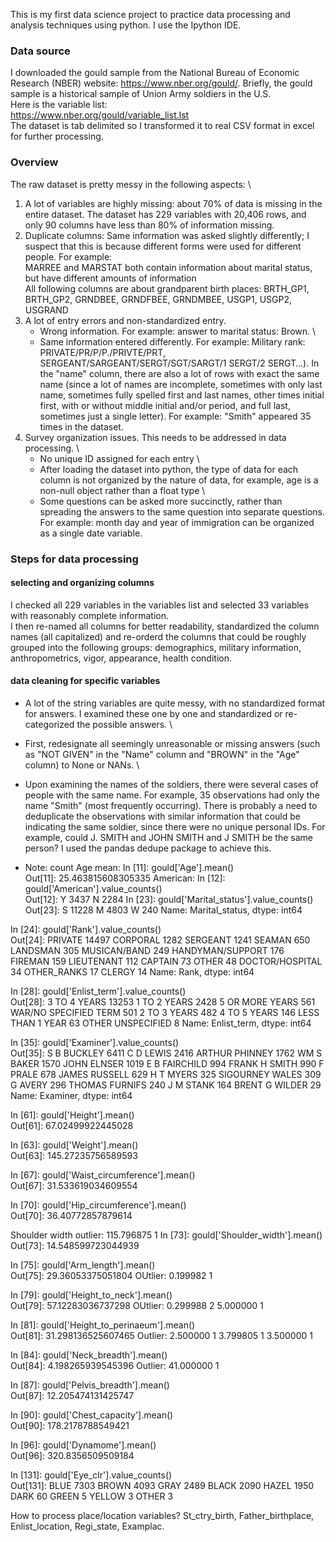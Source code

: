 This is my first data science project to practice data processing and analysis techniques using python. I use the Ipython IDE. 

### Data source

I downloaded the gould sample from the National Bureau of Economic Research (NBER) website: https://www.nber.org/gould/.
Briefly, the gould sample is a historical sample of Union Army soldiers in the U.S. \
Here is the variable list: \
https://www.nber.org/gould/variable_list.lst \
The dataset is tab delimited so I transformed it to real CSV format in excel for further processing.

### Overview

The raw dataset is pretty messy in the following aspects: \
1. A lot of variables are highly missing: about 70% of data is missing in the entire dataset. The dataset has 229 variables with 20,406 rows, and only 90 columns have less than 80% of information missing. 
2. Duplicate columns: Same information was asked slightly differently; I suspect that this is because different forms were used for different people. For example: \
   MARREE and MARSTAT both contain information about marital status, but have different amounts of information \
   All following columns are about grandparent birth places: BRTH_GP1, BRTH_GP2, GRNDBEE, GRNDFBEE, GRNDMBEE, USGP1, USGP2, USGRAND 
3. A lot of entry errors and non-standardized entry. 
   * Wrong information. For example: answer to marital status: Brown. \
   * Same information entered differently. For example:  Military rank: PRIVATE/PR/P/P./PRIVTE/PRT, SERGEANT/SARGEANT/SERGT/SGT/SARGT/1 SERGT/2 SERGT…). In the "name" column, there are also a lot of rows with exact the same name (since a lot of names are incomplete, sometimes with only last name, sometimes fully spelled first and last names, other times initial first, with or without middle initial and/or period, and full last, sometimes just a single letter). For example: "Smith" appeared 35 times in the dataset.
4. Survey organization issues. This needs to be addressed in data processing. \
   * No unique ID assigned for each entry \
   * After loading the dataset into python, the type of data for each column is not organized by the nature of data, for example, age is a non-null object rather than a float type \
   * Some questions can be asked more succinctly, rather than spreading the answers to the same question into separate questions. For example: month day and year of immigration can be organized as a single date variable.

### Steps for data processing
#### selecting and organizing columns
I checked all 229 variables in the variables list and selected 33 variables with reasonably complete information. \
I then re-named all columns for better readability, standardized the column names (all capitalized) and re-orderd the columns that could be roughly grouped into the following groups: demographics, military information, anthropometrics, vigor, appearance, health condition. 
#### data cleaning for specific variables
* A lot of the string variables are quite messy, with no standardized format for answers. I examined these one by one and standardized or re-categorized the possible answers. \
* First, redesignate all seemingly unreasonable or missing answers (such as "NOT GIVEN" in the "Name" column and "BROWN" in the "Age" column) to None or NANs. \
* Upon examining the names of the soldiers, there were several cases of people with the same name. For example, 35 observations had only the name "Smith" (most frequently occurring). There is probably a need to deduplicate the observations with similar information that could be indicating the same soldier, since there were no unique personal IDs. For example, could J. SMITH and JOHN SMITH and J SMITH be the same person? I used the pandas dedupe package to achieve this.


* Note: count Age mean: 
In [11]: gould['Age'].mean()                                                    
Out[11]: 25.463815608305335
American:
In [12]: gould['American'].value_counts()                                       
Out[12]: 
Y    3437
N    2284
In [23]: gould['Marital_status'].value_counts()                                 
Out[23]: 
S    11228
M     4803
W      240
Name: Marital_status, dtype: int64

In [24]: gould['Rank'].value_counts()                                           
Out[24]: 
PRIVATE             14497
CORPORAL             1282
SERGEANT             1241
SEAMAN                650
LANDSMAN              305
MUSICAN/BAND          249
HANDYMAN/SUPPORT      176
FIREMAN               159
LIEUTENANT            112
CAPTAIN                73
OTHER                  48
DOCTOR/HOSPITAL        34
OTHER_RANKS            17
CLERGY                 14
Name: Rank, dtype: int64

In [28]: gould['Enlist_term'].value_counts()                                    
Out[28]: 
3 TO 4 YEARS             13253
1 TO 2 YEARS              2428
5 OR MORE YEARS            561
WAR/NO SPECIFIED TERM      501
2 TO 3 YEARS               482
4 TO 5 YEARS               146
LESS THAN 1 YEAR            63
OTHER UNSPECIFIED            8
Name: Enlist_term, dtype: int64

In [35]: gould['Examiner'].value_counts()                                       
Out[35]: 
S B BUCKLEY        6411
C D LEWIS          2416
ARTHUR PHINNEY     1762
WM S BAKER         1570
JOHN ELNSER        1019
E B FAIRCHILD       994
FRANK H SMITH       990
F PRALE             678
JAMES RUSSELL       629
H T MYERS           325
SIGOURNEY WALES     309
G AVERY             296
THOMAS FURNIFS      240
J M STANK           164
BRENT G WILDER       29
Name: Examiner, dtype: int64

In [61]: gould['Height'].mean()                                                 
Out[61]: 67.02499922445028

In [63]: gould['Weight'].mean()                                                 
Out[63]: 145.27235756589593

In [67]: gould['Waist_circumference'].mean()                                    
Out[67]: 31.533619034609554

In [70]: gould['Hip_circumference'].mean()                                      
Out[70]: 36.40772857879614

Shoulder width outlier: 115.796875       1
In [73]: gould['Shoulder_width'].mean()                                         
Out[73]: 14.548599723044939

In [75]: gould['Arm_length'].mean()                                             
Out[75]: 29.36053375051804
OUtlier: 0.199982        1

In [79]: gould['Height_to_neck'].mean()                                         
Out[79]: 57.12283036737298
OUtlier:
0.299988        2
5.000000        1

In [81]: gould['Height_to_perinaeum'].mean()                                    
Out[81]: 31.298136525607465
Outlier: 2.500000        1
3.799805        1
3.500000        1

In [84]: gould['Neck_breadth'].mean()                                           
Out[84]: 4.198265939545396
Outlier: 41.000000       1

In [87]: gould['Pelvis_breadth'].mean()                                         
Out[87]: 12.205474131425747

In [90]: gould['Chest_capacity'].mean()                                         
Out[90]: 178.2178788549421

In [96]: gould['Dynamome'].mean()                                               
Out[96]: 320.8356509509184

In [131]: gould['Eye_clr'].value_counts()                                       
Out[131]: 
BLUE      7303
BROWN     4093
GRAY      2489
BLACK     2090
HAZEL     1950
DARK        60
GREEN        5
YELLOW       3
OTHER        3



How to process place/location variables? 
St_ctry_birth, Father_birthplace, Enlist_location, Regi_state, Examplac.
